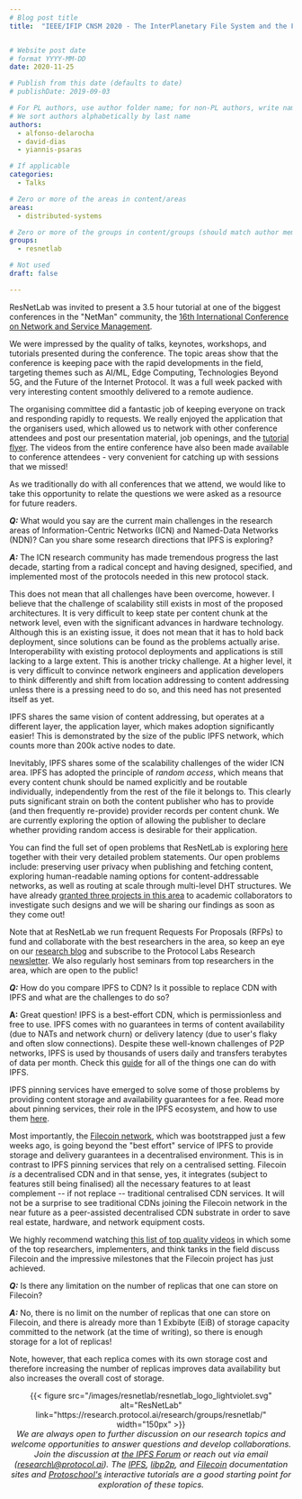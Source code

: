 ```yaml
---
# Blog post title
title:  "IEEE/IFIP CNSM 2020 - The InterPlanetary File System and the Filecoin Network"


# Website post date
# format YYYY-MM-DD
date: 2020-11-25

# Publish from this date (defaults to date)
# publishDate: 2019-09-03

# For PL authors, use author folder name; for non-PL authors, write name as in paper within ""
# We sort authors alphabetically by last name
authors:
  - alfonso-delarocha
  - david-dias
  - yiannis-psaras

# If applicable
categories:
  - Talks

# Zero or more of the areas in content/areas
areas:
  - distributed-systems

# Zero or more of the groups in content/groups (should match author membership)
groups:
  - resnetlab

# Not used
draft: false

---
```


ResNetLab was invited to present a 3.5 hour tutorial at one of the biggest conferences in the "NetMan" community, the [16th International Conference on Network and Service Management](http://www.cnsm-conf.org/2020).

We were impressed by the quality of talks, keynotes, workshops, and tutorials presented during the conference. The topic areas show that the conference is keeping pace with the rapid developments in the field, targeting themes such as AI/ML, Edge Computing, Technologies Beyond 5G, and the Future of the Internet Protocol. It was a full week packed with very interesting content smoothly delivered to a remote audience.

The organising committee did a fantastic job of keeping everyone on track and responding rapidly to requests. We really enjoyed the application that the organisers used, which allowed us to network with other conference attendees and post our presentation material, job openings, and the [tutorial flyer](https://gateway.ipfs.io/ipfs/QmcTTR4maY9RpuKeupbBgGaEnVxe6yW8aBteoe6wvgH5sK/IPFS-libp2p-filecoin_flyer_CNSM2020-v2.pdf). The videos from the entire conference have also been made available to conference attendees - very convenient for catching up with sessions that we missed!

As we traditionally do with all conferences that we attend, we would like to take this opportunity to relate the questions we were asked as a resource for future readers.

***Q:*** What would you say are the current main challenges in the research areas of Information-Centric Networks (ICN) and Named-Data Networks (NDN)? Can you share some research directions that IPFS is exploring?

***A:*** The ICN research community has made tremendous progress the last decade, starting from a radical concept and having designed, specified, and implemented most of the protocols needed in this new protocol stack.

This does not mean that all challenges have been overcome, however. I believe that the challenge of scalability still exists in most of the proposed architectures. It is very difficult to keep state per content chunk at the network level, even with the significant advances in hardware technology. Although this is an existing issue, it does not mean that it has to hold back deployment, since solutions can be found as the problems actually arise. Interoperability with existing protocol deployments and applications is still lacking to a large extent. This is another tricky challenge. At a higher level, it is very difficult to convince network engineers and application developers to think differently and shift from location addressing to content addressing unless there is a pressing need to do so, and this need has not presented itself as yet.

IPFS shares the same vision of content addressing, but operates at a different layer, the application layer, which makes adoption significantly easier! This is demonstrated by the size of the public IPFS network, which counts more than 200k active nodes to date.

Inevitably, IPFS shares some of the scalability challenges of the wider ICN area. IPFS has adopted the principle of *random access*, which means that every content chunk should be named explicitly and be routable individually, independently from the rest of the file it belongs to. This clearly puts significant strain on both the content publisher who has to provide (and then frequently re-provide) provider records per content chunk. We are currently exploring the option of allowing the publisher to declare whether providing random access is desirable for their application.

You can find the full set of open problems that ResNetLab is exploring [here](https://research.protocol.ai/groups/resnetlab/) together with their very detailed problem statements. Our open problems include: preserving user privacy when publishing and fetching content, exploring human-readable naming options for content-addressable networks, as well as routing at scale through multi-level DHT structures. We have already [granted three projects in this area](https://research.protocol.ai/blog/2020/meet-the-latest-protocol-labs-research-grant-recipients/) to academic collaborators to investigate such designs and we will be sharing our findings as soon as they come out!

Note that at ResNetLab we run frequent Requests For Proposals (RFPs) to fund and collaborate with the best researchers in the area, so keep an eye on our [research blog](https://research.protocol.ai/blog/) and subscribe to the Protocol Labs Research [newsletter](https://research.protocol.ai/). We also regularly host seminars from top researchers in the area, which are open to the public!

***Q:*** How do you compare IPFS to CDN? Is it possible to replace CDN with IPFS and what are the challenges to do so?

**A:** Great question! IPFS is a best-effort CDN, which is permissionless and free to use. IPFS comes with no guarantees in terms of content availability (due to NATs and network churn) or delivery latency (due to user's flaky and often slow connections). Despite these well-known challenges of P2P networks, IPFS is used by thousands of users daily and transfers terabytes of data per month. Check this [guide](https://docs.ipfs.io/concepts/usage-ideas-examples) for all of the things one can do with IPFS.

IPFS pinning services have emerged to solve some of those problems by providing content storage and availability guarantees for a fee. Read more about pinning services, their role in the IPFS ecosystem, and how to use them [here](https://docs.ipfs.io/concepts/persistence/#pinning-services).

Most importantly, the [Filecoin network](https://filecoin.io), which was bootstrapped just a few weeks ago, is going beyond the "best effort" service of IPFS to provide storage and delivery guarantees in a decentralised environment. This is in contrast to IPFS pinning services that rely on a centralised setting. Filecoin *is* a decentralised CDN and in that sense, yes, it integrates (subject to features still being finalised) all the necessary features to at least complement -- if not replace -- traditional centralised CDN services. It will not be a surprise to see traditional CDNs joining the Filecoin network in the near future as a peer-assisted decentralised CDN substrate in order to save real estate, hardware, and network equipment costs.

We highly recommend watching [this list of top quality videos](https://www.youtube.com/playlist?list=PL_0VrY55uV19ylyoeS9C9nDsgxNFTU6X2) in which some of the top researchers, implementers, and think tanks in the field discuss Filecoin and the impressive milestones that the Filecoin project has just achieved.

***Q:*** Is there any limitation on the number of replicas that one can store on Filecoin?

***A:*** No, there is no limit on the number of replicas that one can store on Filecoin, and there is already more than 1 Exbibyte (EiB) of storage capacity committed to the network (at the time of writing), so there is enough storage for a lot of replicas!

Note, however, that each replica comes with its own storage cost and therefore increasing the number of replicas improves data availability but also increases the overall cost of storage.

<center>{{< figure src="/images/resnetlab/resnetlab_logo_lightviolet.svg" alt="ResNetLab" link="https://research.protocol.ai/research/groups/resnetlab/" width="150px" >}}</center>

<center style=font-size:11pt><i> We are always open to further discussion on our research topics and welcome opportunities to answer questions and develop collaborations. Join the discussion at <a href
="https://discuss.ipfs.io"> the IPFS Forum</a> or reach out via email (<a href="mailto:research@protocol.ai">research\@protocol.ai</a>). The <a href="https://docs.ipfs.io">IPFS</a>, <a href="https://docs.libp2p.io">libp2p</a>, and <a href="https://docs.filecoin.io">Filecoin</a> documentation sites and <a href="https://proto.school"> Protoschool's</a> interactive tutorials are a good starting point for exploration of these topics.</i></center>
